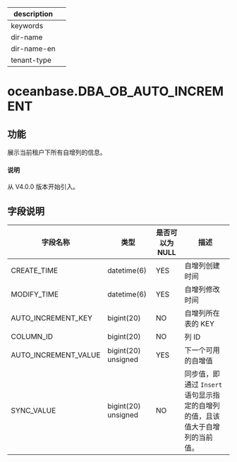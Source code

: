 |description||
|---|---|
|keywords||
|dir-name||
|dir-name-en||
|tenant-type||

# oceanbase.DBA_OB_AUTO_INCREMENT

## 功能

展示当前租户下所有自增列的信息。

<main id="notice" type='explain'>
  <h4>说明</h4>
  <p>从 V4.0.0 版本开始引入。</p>
</main>

## 字段说明

| 字段名称              | 类型                | 是否可以为 NULL | 描述              |
|----------------------|---------------------|----------------|-------------------|
| CREATE_TIME          | datetime(6)         | YES            | 自增列创建时间    |
| MODIFY_TIME          | datetime(6)         | YES            | 自增列修改时间    |
| AUTO_INCREMENT_KEY   | bigint(20)          | NO             | 自增列所在表的 KEY  |
| COLUMN_ID            | bigint(20)          | NO             | 列 ID              |
| AUTO_INCREMENT_VALUE | bigint(20) unsigned | YES            | 下一个可用的自增值   |
| SYNC_VALUE           | bigint(20) unsigned | NO             | 同步值，即通过 `Insert` 语句显示指定的自增列的值，且该值大于自增列的当前值。|
